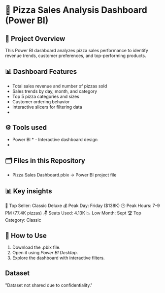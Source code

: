 
# 🍕 Pizza Sales Analysis Dashboard (Power BI)

## 📌 Project Overview
This Power BI dashboard analyzes pizza sales performance to identify revenue trends, customer preferences, and top-performing products.

## 📊 Dashboard Features
- Total sales revenue and number of pizzas sold
- Sales trends by day, month, and category
- Top 5 pizza categories and sizes
- Customer ordering behavior
- Interactive slicers for filtering data
- 
## ⚙️ Tools used
* Power BI * - Interactive dashboard design
* 
## 🗂 Files in this Repository
- Pizza Sales Dashboard.pbix → Power BI project file

## 📊 Key insights
🍕 Top Seller: Classic Deluxe 
💰 Peak Day: Friday ($138K)
🕒 Peak Hours: 7–9 PM (77.4K pizzas)
🪑 Seats Used: 4.13K
📉 Low Month: Sept 
🏆 Top Category: Classic

## 🚀 How to Use
1. Download the .pbix file.
2. Open it using *Power BI Desktop*.
3. Explore the dashboard with interactive filters.

## Dataset
 "Dataset not shared due to confidentiality."
